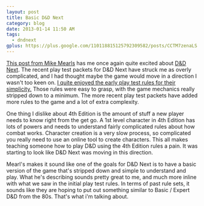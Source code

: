 ```yaml
---
layout: post
title: Basic D&D Next
category: blog
date: 2013-01-14 11:50 AM
tags:
  - dndnext
gplus: https://plus.google.com/110118815125792309582/posts/CCTM7zenaLS
---
```


[This post from Mike Mearls][1] has me once again quite excited about [D&D Next][2]. The recent play test packets for D&D Next have struck me as overly complicated, and I had thought maybe the game would move in a direction I wasn't too keen on. [I quite enjoyed the early play test rules for their simplicity.][3]  Those rules were easy to grasp, with the game mechanics really stripped down to a minimum. The more recent play test packets have added more rules to the game and a lot of extra complexity.

One thing I dislike about 4th Edition is the amount of stuff a new player needs to know right from the get go. A 1st level character in 4th Edition has lots of powers and needs to understand fairly complicated rules about how combat works.  Character creation is a very slow process, so complicated you really need to use an online tool to create characters. This all makes teaching someone how to play D&D using the 4th Edition rules a pain. It was starting to look like D&D Next was moving in this direction.

Mearl's makes it sound like one of the goals for D&D Next is to have a basic version of the game that's stripped down and simple to understand and play. What he's describing sounds pretty great to me, and much more inline with what we saw in the initial play test rules. In terms of past rule sets, it sounds like they are hoping to put out something similar to Basic / Expert D&D from the 80s. That's what i'm talking about.


[1]: http://www.wizards.com/dnd/Article.aspx?x=dnd/4ll/20130114
[2]: http://www.wizards.com/dnd/dndnext.aspx
[3]: http://save.vs.totalpartykill.ca/blog/dnd-next/